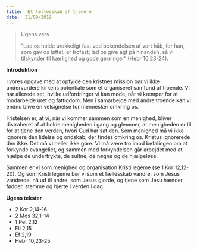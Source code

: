 ```yaml
---
title:  Et fællesskab af tjenere
date:  21/09/2019
---
```


> <p>Ugens vers</p>
> ”Lad os holde urokkeligt fast ved bekendelsen af vort håb, for han, som gav os løftet, er trofast; lad os give agt på hinanden, så vi tilskynder til kærlighed og gode gerninger“ (Hebr 10,23-24).

**Introduktion**

I vores opgave med at opfylde den kristnes mission bør vi ikke undervurdere kirkens potentiale som et organiseret samfund af troende. Vi har allerede set, hvilke udfordringer vi kan møde, når vi kæmper for at modarbejde uret og fattigdom. Men i samarbejde med andre troende kan vi endnu blive en velsignelse for mennesker omkring os.

Fristelsen er, at vi, når vi kommer sammen som en menighed, bliver distraheret af at holde menigheden i gang og glemmer, at menigheden er til for at tjene den verden, hvori Gud har sat den. Som menighed må vi ikke ignorere den lidelse og ondskab, der findes omkring os. Kristus ignorerede den ikke. Det må vi heller ikke gøre. Vi må være tro imod befalingen om at forkynde evangeliet, og sammen med forkyndelsen går arbejdet med at hjælpe de undertrykte, de sultne, de nøgne og de hjælpeløse.

Sammen er vi som menighed og organisation Kristi legeme (se 1 Kor 12,12-20). Og som Kristi legeme bør vi som et fællesskab vandre, som Jesus vandrede, nå ud til andre, som Jesus gjorde, og tjene som Jesu hænder, fødder, stemme og hjerte i verden i dag.

**Ugens tekster**

- 2 Kor 2,14-16
- 2 Mos 32,1-14
- 1 Pet 2,12
- Fil 2,15
- Ef 2,19
- Hebr 10,23-25